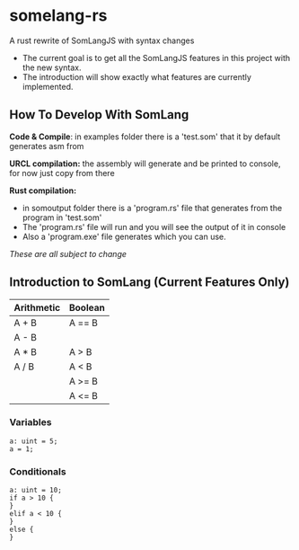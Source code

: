 # somelang-rs
A rust rewrite of SomLangJS with syntax changes

- The current goal is to get all the SomLangJS features in this project with the new syntax.
- The introduction will show exactly what features are currently implemented.

## How To Develop With SomLang
**Code & Compile**: in examples folder there is a 'test.som' that it by default generates asm from

**URCL compilation:** the assembly will generate and be printed to console, for now just copy from there

**Rust compilation:** 
- in somoutput folder there is a 'program.rs' file that generates from the program in 'test.som'
- The 'program.rs' file will run and you will see the output of it in console
- Also a 'program.exe' file generates which you can use.

*These are all subject to change*

## Introduction to SomLang (Current Features Only)

| Arithmetic | Boolean |
| ------|------|
| A + B | A == B |
| A - B |  |
| A * B | A > B |
| A / B | A < B |
|       | A >= B |
|       | A <= B |


### Variables
```
a: uint = 5;
a = 1;
```

### Conditionals
```
a: uint = 10;
if a > 10 {
}
elif a < 10 {
}
else {
}
```
